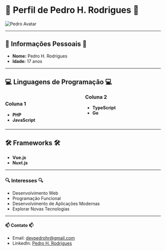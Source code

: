 # 🌟 **Perfil de Pedro H. Rodrigues** 🌟

![Pedro Avatar](link_para_sua_imagem)

---

## 🚀 Informações Pessoais 🚀
- **Nome:** Pedro H. Rodrigues
- **Idade:** 17 anos

---

## 💻 Linguagens de Programação 💻

<div style="column-count: 2;">

### Coluna 1
- **PHP**
- **JavaScript**

### Coluna 2
- **TypeScript**
- **Go**

</div>

---

## 🛠️ Frameworks 🛠️
- **Vue.js**
- **Nuxt.js**

---

### 🔍 Interesses 🔍
- Desenvolvimento Web
- Programação Funcional
- Desenvolvimento de Aplicações Modernas
- Explorar Novas Tecnologias

---

#### 📫 Contato 📫
- Email: devpedrohr@gmail.com
- LinkedIn: [Pedro H. Rodrigues](link_para_o_perfil_do_LinkedIn)
